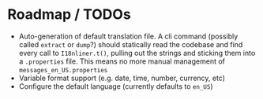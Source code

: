 # Roadmap / TODOs

* Auto-generation of default translation file. A cli command
(possibly called `extract` or `dump`?) should statically read the codebase and
find every call to `I18nliner.t()`, pulling out the strings and sticking them
into a `.properties` file. This means no more manual management of
`messages_en_US.properties`
* Variable format support (e.g. date, time, number, currency, etc)
* Configure the default language (currently defaults to `en_US`)
